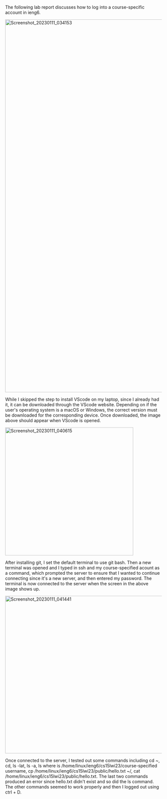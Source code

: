 The following lab report discusses how to log into a course-specific account in ieng6.
                              
<img width="1200" alt="Screenshot_20230111_034153" src="https://user-images.githubusercontent.com/122497642/212381254-1a12e71a-9f73-4973-9aa2-2890d09157c2.png">

While I skipped the step to install VScode on my laptop, since I already had it, it can be downloaded through the VScode website. Depending on if the user's operating system is a macOS or Windows, the correct version must be downloaded for the corresponding device. Once downloaded, the image above should appear when VScode is opened.



<img width="412" alt="Screenshot_20230111_040615" src="https://user-images.githubusercontent.com/122497642/212381257-e3ff3ea7-9b26-4b36-9344-2bf340be589f.png">

After installing git, I set the default terminal to use git bash. Then a new terminal was opened and I typed in ssh and my course-specified acount as a command, which prompted the server to ensure that I wanted to continue connecting since it's a new server, and then entered my password. The terminal is now connected to the server when the screen in the above image shows up.



<img width="507" alt="Screenshot_20230111_041441" src="https://user-images.githubusercontent.com/122497642/212381259-d7c5e092-7e81-4a60-8add-379ebccbaf6e.png">

Once connected to the server, I tested out some commands including cd ~, cd, ls -lat, ls -a, ls <directory> where <directory> is /home/linux/ieng6/cs15lwi23/course-specified username, cp /home/linux/ieng6/cs15lwi23/public/hello.txt ~/, cat /home/linux/ieng6/cs15lwi23/public/hello.txt. The last two commands produced an error since hello.txt didn't exist and so did the ls <directory> command. The other commands seemed to work properly and then I logged out using ctrl + D. 
